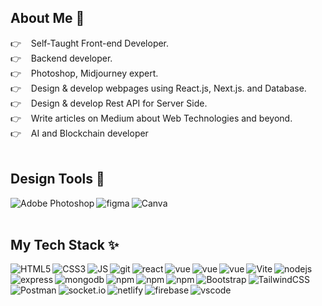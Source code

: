 

## About Me 👤

👉 &nbsp; &nbsp;Self‑Taught Front-end Developer.<br>
👉 &nbsp; &nbsp;Backend developer.<br>
👉 &nbsp; &nbsp;Photoshop, Midjourney expert.<br>
👉 &nbsp; &nbsp;Design & develop webpages using React.js, Next.js. and Database.<br>
👉 &nbsp; &nbsp;Design & develop Rest API for Server Side.<br>
👉 &nbsp; &nbsp;Write articles on Medium about Web Technologies and beyond.<br>
👉 &nbsp; &nbsp;AI and Blockchain developer <br>
<br>

## Design Tools 🎨

<img align="left" alt="Adobe Photoshop" src="https://img.shields.io/badge/adobe%20photoshop-%2331A8FF.svg?style=for-the-badge&logo=adobe%20photoshop&logoColor=white" />
<img align="left" alt="figma" src="https://img.shields.io/badge/Figma-F24E1E?style=for-the-badge&logo=figma&logoColor=white" />
<img align="left" alt="Canva" src="https://img.shields.io/badge/Canva-%2300C4CC.svg?style=for-the-badge&logo=Canva&logoColor=white" />
<!-- <img align="left" alt="blender" src="https://img.shields.io/badge/blender-%23F5792A.svg?style=for-the-badge&logo=blender&logoColor=white" /> -->
<br>
<br>

## My Tech Stack ✨

<img align="left" alt="HTML5" src="https://img.shields.io/badge/HTML5-E34F26?style=for-the-badge&logo=html5&logoColor=white" />
<img align="left" alt="CSS3" src="https://img.shields.io/badge/CSS3-1572B6?style=for-the-badge&logo=css3&logoColor=white" />
<img align="left" alt="JS" src="https://img.shields.io/badge/JavaScript-323330?style=for-the-badge&logo=javascript&logoColor=F7DF1E" />
<img align="left" alt="git" src="https://img.shields.io/badge/Git-F05032?style=for-the-badge&logo=git&logoColor=white" />
<img align="left" alt="react" src="https://img.shields.io/badge/react%20-%2320232a.svg?&style=for-the-badge&logo=react&logoColor=%2361DAFB" />
<img align="left" alt="vue" src="https://img.shields.io/badge/Vue.js-4FC08D?style=flat-square&logo=vue.js&logoColor=FFF" />
<img align="left" alt="vue" src="https://img.shields.io/badge/Nuxt.js-00DC82?style=flat-square&logo=nuxtdotjs&logoColor=FFF" />
<img align="left" alt="vue" src="https://img.shields.io/badge/Next.js-000000?style=flat-square&logo=nextdotjs&logoColor=FFF" />
<img align="left" alt="Vite" src="https://img.shields.io/badge/vite-%23646CFF.svg?style=for-the-badge&logo=vite&logoColor=white" />
<img align="left" alt="nodejs" src="https://img.shields.io/badge/node.js%20-%2343853D.svg?&style=for-the-badge&logo=node.js&logoColor=white" />
<img align="left" alt="express" src="https://img.shields.io/badge/Express.js-000000?style=for-the-badge&logo=express&logoColor=white" />
<img align="left" alt="mongodb" src="https://img.shields.io/badge/MongoDB-4EA94B?style=for-the-badge&logo=mongodb&logoColor=white" />
<img align="left" alt="npm" src="https://img.shields.io/badge/npm-CB3837?style=for-the-badge&logo=npm&logoColor=white" />
<img align="left" alt="npm" src="https://img.shields.io/badge/WordPress-21759B?style=flat-square&logo=wordpress&logoColor=FFF" />
<img align="left" alt="npm" src="https://img.shields.io/badge/Laravel-FF2D20?style=flat-square&logo=laravel&logoColor=FFF" />
<!-- <img align="left" alt="webpack" src="https://img.shields.io/badge/webpack-%238DD6F9.svg?style=for-the-badge&logo=webpack&logoColor=black" /> -->
<!-- <img align="left" alt="Threejs" src="https://img.shields.io/badge/threejs-black?style=for-the-badge&logo=three.js&logoColor=white" /> -->
<img align="left" alt="Bootstrap" src="https://img.shields.io/badge/Bootstrap-563D7C?style=for-the-badge&logo=bootstrap&logoColor=white" />
<img align="left" alt="TailwindCSS" src="https://img.shields.io/badge/tailwindcss-%2338B2AC.svg?style=for-the-badge&logo=tailwind-css&logoColor=white" />
<img align="left" alt="Postman" src="https://img.shields.io/badge/Postman-FF6C37?style=for-the-badge&logo=postman&logoColor=white" />
<img align="left" alt="socket.io" src="https://img.shields.io/badge/Socket.io-010101?&style=for-the-badge&logo=Socket.io&logoColor=white" />
<img align="left" alt="netlify" src="https://img.shields.io/badge/Netlify-00C7B7?style=for-the-badge&logo=netlify&logoColor=white" />
<img align="left" alt="firebase" src="https://img.shields.io/badge/firebase-%23039BE5.svg?style=for-the-badge&logo=firebase" />
<img align="left" alt="vscode" src="https://img.shields.io/badge/Visual_Studio_Code-0078D4?style=for-the-badge&logo=visual%20studio%20code&logoColor=white" />
<br>
<br>
